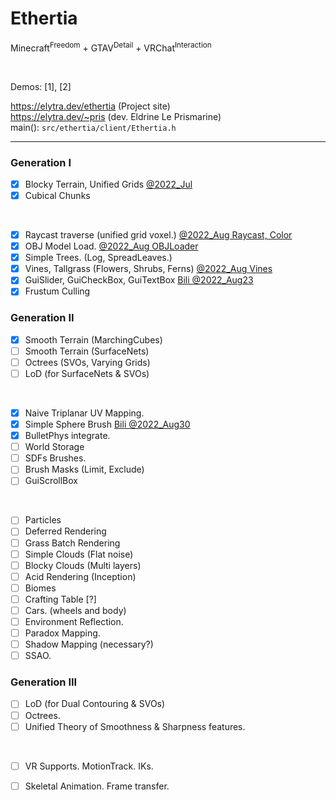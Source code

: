 # Ethertia

Minecraft<sup>Freedom</sup> + GTAV<sup>Detail</sup> + VRChat<sup>Interaction</sup>

<br>

Demos: [1], [2]  

https://elytra.dev/ethertia (Project site)  
https://elytra.dev/~pris (dev. Eldrine Le Prismarine)  
main(): `src/ethertia/client/Ethertia.h`

---

[comment]: <> (*_todolist*)

### Generation I
- [x] Blocky Terrain, Unified Grids [@2022_Jul](https://www.youtube.com/watch?v=xDwgZkYrPm8&t=14s)
- [x] Cubical Chunks

<br>

- [x] Raycast traverse (unified grid voxel.) [@2022_Aug Raycast, Color](https://www.youtube.com/watch?v=nmRsTBDnoLQ)
- [x] OBJ Model Load. [@2022_Aug OBJLoader](https://www.youtube.com/watch?v=MbTZ_UI1tBo)  
- [x] Simple Trees. (Log, SpreadLeaves.)
- [x] Vines, Tallgrass (Flowers, Shrubs, Ferns) [@2022_Aug Vines](https://www.youtube.com/watch?v=0Ut6vLzkgA8)
- [x] GuiSlider, GuiCheckBox, GuiTextBox [Bili @2022_Aug23](https://www.bilibili.com/video/BV1yU4y1k7EU)
- [x] Frustum Culling

### Generation II
- [x] Smooth Terrain (MarchingCubes) 
- [ ] Smooth Terrain (SurfaceNets)
- [ ] Octrees (SVOs, Varying Grids)
- [ ] LoD (for SurfaceNets & SVOs)

<br>

- [x] Naive Triplanar UV Mapping.
- [x] Simple Sphere Brush [Bili @2022_Aug30](https://www.bilibili.com/video/BV1JB4y1G7np)
- [x] BulletPhys integrate.
- [ ] World Storage
- [ ] SDFs Brushes.
- [ ] Brush Masks (Limit, Exclude)
- [ ] GuiScrollBox

<br>

- [ ] Particles
- [ ] Deferred Rendering
- [ ] Grass Batch Rendering
- [ ] Simple Clouds (Flat noise)
- [ ] Blocky Clouds (Multi layers)
- [ ] Acid Rendering (Inception)
- [ ] Biomes
- [ ] Crafting Table [?]
- [ ] Cars. (wheels and body)
- [ ] Environment Reflection.
- [ ] Paradox Mapping.
- [ ] Shadow Mapping (necessary?)
- [ ] SSAO.

### Generation III
- [ ] LoD (for Dual Contouring & SVOs)
- [ ] Octrees.
- [ ] Unified Theory of Smoothness & Sharpness features.

<br>

- [ ] VR Supports. MotionTrack. IKs.
- [ ] Skeletal Animation. Frame transfer.



[comment]: <> (CLion-2020.3.4)